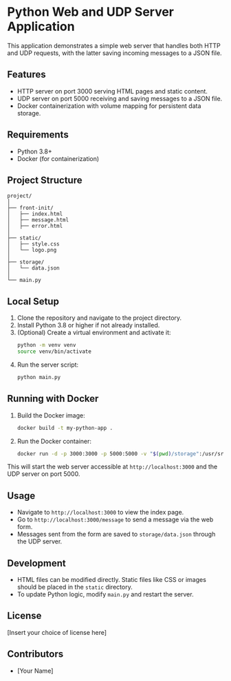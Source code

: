 # Python Web and UDP Server Application

This application demonstrates a simple web server that handles both HTTP and UDP requests, with the latter saving incoming messages to a JSON file.

## Features

- HTTP server on port 3000 serving HTML pages and static content.
- UDP server on port 5000 receiving and saving messages to a JSON file.
- Docker containerization with volume mapping for persistent data storage.

## Requirements

- Python 3.8+
- Docker (for containerization)

## Project Structure

```
project/
│
├── front-init/
│   ├── index.html
│   ├── message.html
│   ├── error.html
│
├── static/
│   ├── style.css
│   └── logo.png
│
├── storage/
│   └── data.json
│
└── main.py
```

## Local Setup

1. Clone the repository and navigate to the project directory.
2. Install Python 3.8 or higher if not already installed.
3. (Optional) Create a virtual environment and activate it:
   ```bash
   python -m venv venv
   source venv/bin/activate
   ```
4. Run the server script:
   ```bash
   python main.py
   ```

## Running with Docker

1. Build the Docker image:
   ```bash
   docker build -t my-python-app .
   ```
2. Run the Docker container:
   ```bash
   docker run -d -p 3000:3000 -p 5000:5000 -v "$(pwd)/storage":/usr/src/app/storage my-python-app
   ```

This will start the web server accessible at `http://localhost:3000` and the UDP server on port 5000.

## Usage

- Navigate to `http://localhost:3000` to view the index page.
- Go to `http://localhost:3000/message` to send a message via the web form.
- Messages sent from the form are saved to `storage/data.json` through the UDP server.

## Development

- HTML files can be modified directly. Static files like CSS or images should be placed in the `static` directory.
- To update Python logic, modify `main.py` and restart the server.

## License

[Insert your choice of license here]

## Contributors

- [Your Name]

